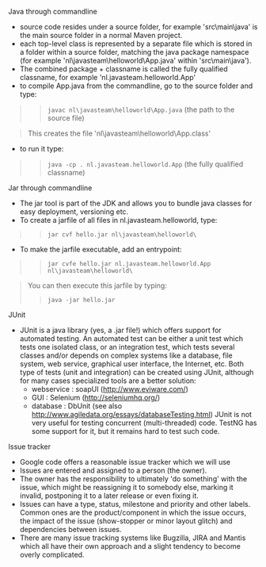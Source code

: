 Java through commandline
  * source code resides under a source folder, for example 'src\main\java' is the main source folder in a normal Maven project.
  * each top-level class is represented by a separate file which is stored in a folder within a source folder, matching the java package namespace (for example 'nl\javasteam\helloworld\App.java' within 'src\main\java').
  * The combined package + classname is called the fully qualified classname, for example 'nl.javasteam.helloworld.App'
  * to compile App.java from the commandline, go to the source folder and type:
> > `javac nl\javasteam\helloworld\App.java` (the path to the source file)

> This creates the file 'nl\javasteam\helloworld\App.class'
  * to run it type:
> > `java -cp . nl.javasteam.helloworld.App`  (the fully qualified classname)

Jar through commandline
  * The jar tool is part of the JDK and allows you to bundle java classes for easy deployment, versioning etc.
  * To create a jarfile of all files in nl.javasteam.helloworld, type:
> > `jar cvf hello.jar nl\javasteam\helloworld\`
  * To make the jarfile executable, add an entrypoint:
> > `jar cvfe hello.jar nl.javasteam.helloworld.App nl\javasteam\helloworld\`

> You can then execute this jarfile by typing:
> > `java -jar hello.jar`

JUnit
  * JUnit is a java library (yes, a .jar file!) which offers support for automated testing. An automated test can be either a unit test which tests one isolated class, or an integration test, which tests several classes and/or depends on complex systems like a database, file system, web service, graphical user interface, the Internet, etc. Both type of tests (unit and integration) can be created using JUnit, although for many cases specialized tools are a better solution:
    * webservice : soapUI (http://www.eviware.com/)
    * GUI : Selenium (http://seleniumhq.org/)
    * database : DbUnit (see also http://www.agiledata.org/essays/databaseTesting.html)
JUnit is not very useful for testing concurrent (multi-threaded) code. TestNG has some support for it, but it remains hard to test such code.

Issue tracker
  * Google code offers a reasonable issue tracker which we will use
  * Issues are entered and assigned to a person (the owner).
  * The owner has the responsibility to ultimately 'do something' with the issue, which might be reassigning it to somebody else, marking it invalid, postponing it to a later release or even fixing it.
  * Issues can have a type, status, milestone and priority and other labels. Common ones are the product/component in which the issue occurs, the impact of the issue (show-stopper or minor layout glitch) and dependencies between issues.
  * There are many issue tracking systems like Bugzilla, JIRA and Mantis which all have their own approach and a slight tendency to become overly complicated.